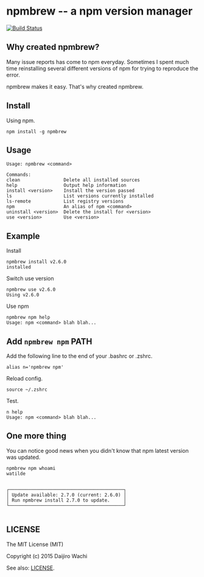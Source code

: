 # npmbrew -- a npm version manager

[![Build Status](https://api.travis-ci.org/watilde/npmbrew.svg)](https://travis-ci.org/watilde/npmbrew)

## Why created npmbrew?
Many issue reports has come to npm everyday. Sometimes I spent much time reinstalling several different versions of npm for trying to reproduce the error.

npmbrew makes it easy. That's why created npmbrew.

## Install
Using npm.

```
npm install -g npmbrew
```

## Usage
```
Usage: npmbrew <command>

Commands:
clean                Delete all installed sources
help                 Output help information
install <version>    Install the version passed
ls                   List versions currently installed
ls-remote            List registry versions
npm                  An alias of npm <command>
uninstall <version>  Delete the install for <version>
use <version>        Use <version>
```

## Example
Install
```
npmbrew install v2.6.0
installed
```

Switch use version
```
npmbrew use v2.6.0
Using v2.6.0
```

Use npm
```
npmbrew npm help
Usage: npm <command> blah blah...
```

## Add `npmbrew npm` PATH
Add the following line to the end of your .bashrc or .zshrc.
```
alias n='npmbrew npm'
```

Reload config.
```
source ~/.zshrc
```

Test.
```
n help
Usage: npm <command> blah blah...
```

## One more thing
You can notice good news when you didn't know that npm latest version was updated.
```
npmbrew npm whoami
watilde


┌──────────────────────────────────────────┐
│ Update available: 2.7.0 (current: 2.6.0) │
│ Run npmbrew install 2.7.0 to update.     │
└──────────────────────────────────────────┘


```

## LICENSE
The MIT License (MIT)

Copyright (c) 2015 Daijiro Wachi

See also: [LICENSE](/LICENSE).
